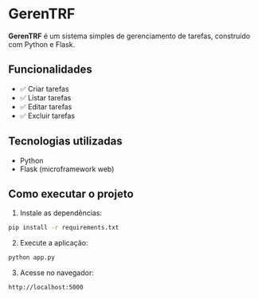 # GerenTRF

**GerenTRF** é um sistema simples de gerenciamento de tarefas, construído com Python e Flask.

## Funcionalidades
- ✅ Criar tarefas
- ✅ Listar tarefas
- ✅ Editar tarefas
- ✅ Excluir tarefas

## Tecnologias utilizadas
- Python
- Flask (microframework web)

## Como executar o projeto

1. Instale as dependências:
```bash
pip install -r requirements.txt
```

2. Execute a aplicação:
```bash
python app.py
```

3. Acesse no navegador:
```
http://localhost:5000
```